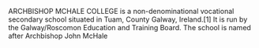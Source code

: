ARCHBISHOP MCHALE COLLEGE is a non-denominational vocational secondary school situated in Tuam, County Galway, Ireland.[1] It is run by the Galway/Roscomon Education and Training Board. The school is named after Archbishop John McHale
